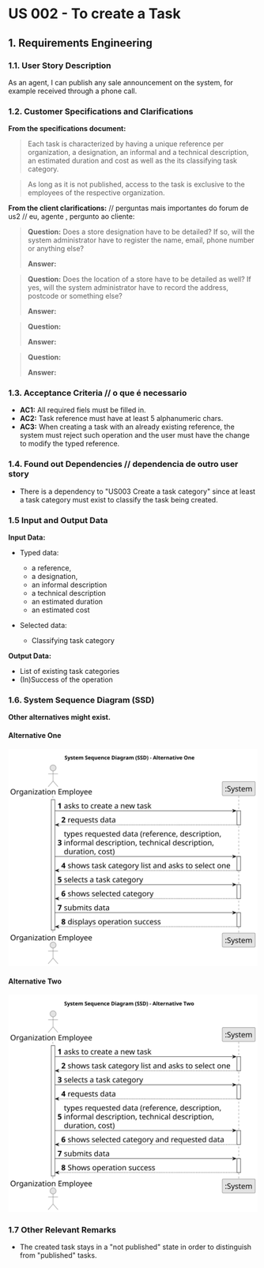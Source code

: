 # US 002 - To create a Task 

## 1. Requirements Engineering


### 1.1. User Story Description

As an agent, I can publish any sale announcement on the system, for example received through a phone call.



### 1.2. Customer Specifications and Clarifications 


**From the specifications document:**

>	Each task is characterized by having a unique reference per organization, a designation, an informal and a technical description, an estimated duration and cost as well as the its classifying task category. 


>	As long as it is not published, access to the task is exclusive to the employees of the respective organization. 



**From the client clarifications:**  // perguntas mais importantes do forum de us2
// eu, agente , pergunto ao cliente:

> **Question:** Does a store designation have to be detailed? If so, will the system administrator have to register the name, email, phone number or anything else?
>  
> **Answer:** 


> **Question:** Does the location of a store have to be detailed as well? If yes, will the system administrator have to record the address, postcode or something else?
>  
> **Answer:** 

> **Question:**
> 
> **Answer:**
 
> **Question:**
> 
> **Answer:**

### 1.3. Acceptance Criteria // o que é necessario 


* **AC1:** All required fiels must be filled in.
* **AC2:** Task reference must have at least 5 alphanumeric chars.
* **AC3:** When creating a task with an already existing reference, the system must reject such operation and the user must have the change to modify the typed reference.


### 1.4. Found out Dependencies // dependencia de outro user story


* There is a dependency to "US003 Create a task category" since at least a task category must exist to classify the task being created.


### 1.5 Input and Output Data


**Input Data:**

* Typed data:
	* a reference, 
	* a designation, 
	* an informal description
	* a technical description
	* an estimated duration
	* an estimated cost
	
* Selected data:
	* Classifying task category 


**Output Data:**

* List of existing task categories
* (In)Success of the operation

### 1.6. System Sequence Diagram (SSD)

**Other alternatives might exist.**

#### Alternative One

![System Sequence Diagram - Alternative One](svg/us006-system-sequence-diagram-alternative-one.svg)

#### Alternative Two

![System Sequence Diagram - Alternative Two](svg/us006-system-sequence-diagram-alternative-two.svg)

### 1.7 Other Relevant Remarks

* The created task stays in a "not published" state in order to distinguish from "published" tasks.